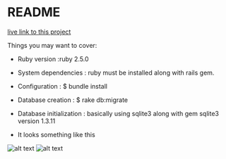 # README

[live link to this project](http://eloquenceblog.herokuapp.com/)

Things you may want to cover:

* Ruby version :ruby 2.5.0

* System dependencies : ruby must be installed along with rails gem.

* Configuration : $ bundle install

* Database creation : $ rake db:migrate

* Database initialization : basically using sqlite3 along with gem sqlite3 version 1.3.11

* It looks something like this

![alt text](https://github.com/Sharmanidhi989/basic-image-upload/tree/master/screenshot/1.jpg)
![alt text](https://github.com/Sharmanidhi989/basic-image-upload/tree/master/screenshot/2.jpg)
